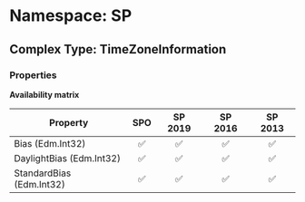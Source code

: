 # Namespace: SP

## Complex Type: TimeZoneInformation

### Properties

**Availability matrix**

Property | SPO | SP 2019 | SP 2016 | SP 2013
----------|:---:|:-------:|:-------:|:-------:
Bias (Edm.Int32) | ✅ | ✅ | ✅ | ✅
DaylightBias (Edm.Int32) | ✅ | ✅ | ✅ | ✅
StandardBias (Edm.Int32) | ✅ | ✅ | ✅ | ✅